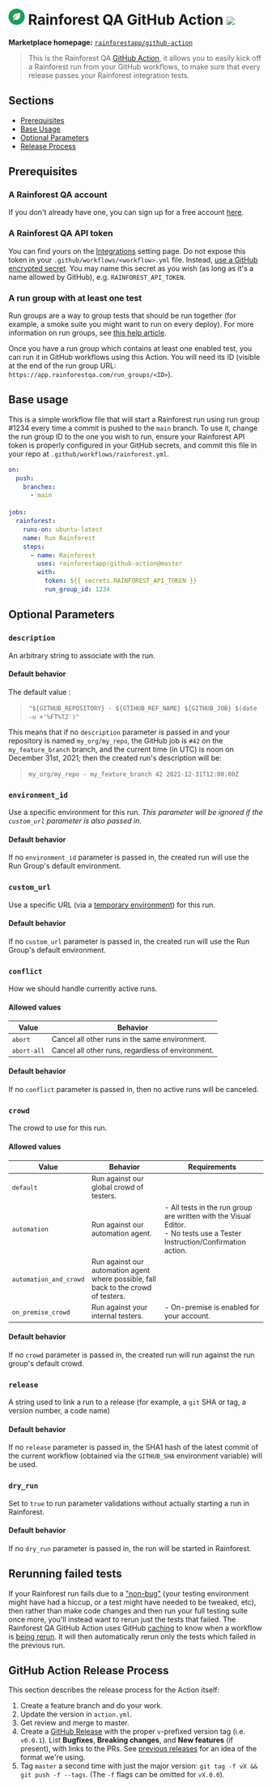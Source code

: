 # <img src="./logo.svg" height="32px" /> Rainforest QA GitHub Action ![](https://img.shields.io/github/v/release/rainforestapp/github-action.svg)

**Marketplace homepage:** [`rainforestapp/github-action`](https://github.com/marketplace/actions/rainforest-qa-github-action)

> This is the Rainforest QA [GitHub Action](https://docs.github.com/en/actions), it allows you to easily kick off a Rainforest run from your GitHub workflows, to make sure that every release passes your Rainforest integration tests.

## Sections
* [Prerequisites](#prerequisites)
* [Base Usage](#base-usage)
* [Optional Parameters](#optional-parameters)
* [Release Process](#github-action-release-process)

## Prerequisites

### A Rainforest QA account

If you don't already have one, you can sign up for a free account [here](https://app.rainforestqa.com/auth/signup?utm_source=github&utm_medium=readme&utm_campaign=ghaction).

### A Rainforest QA API token

You can find yours on the [Integrations](https://app.rainforestqa.com/settings/integrations) setting page.
Do not expose this token in your `.github/workflows/<workflow>.yml` file. Instead, [use a GitHub encrypted secret](https://docs.github.com/en/actions/security-guides/encrypted-secrets). You may name this secret as you wish (as long as it's a name allowed by GitHub), e.g. `RAINFOREST_API_TOKEN`.

### A run group with at least one test

Run groups are a way to group tests that should be run together (for example, a smoke suite you might want to run on every deploy). For more information on run groups, see [this help article](https://help.rainforestqa.com/docs/organizing-tests-by-run-group).

Once you have a run group which contains at least one enabled test, you can run it in GitHub workflows using this Action. You will need its ID (visible at the end of the run group URL: `https://app.rainforestqa.com/run_groups/<ID>`).

## Base usage
This is a simple workflow file that will start a Rainforest run using run group #1234 every time a commit is pushed to the `main` branch. To use it, change the run group ID to the one you wish to run, ensure your Rainforest API token is properly configured in your GitHub secrets, and commit this file in your repo at `.github/workflows/rainforest.yml`.

```yaml
on:
  push:
    branches:
      - main

jobs:
  rainforest:
    runs-on: ubuntu-latest
    name: Run Rainforest
    steps:
      - name: Rainforest
        uses: rainforestapp/github-action@master
        with:
          token: ${{ secrets.RAINFOREST_API_TOKEN }}
          run_group_id: 1234
```

## Optional Parameters

### `description`
An arbitrary string to associate with the run.
#### Default behavior
The default value :
> `"${GITHUB_REPOSITORY} - ${GTIHUB_REF_NAME} ${GITHUB_JOB} $(date -u +'%FT%TZ')"`

This means that if no `description` parameter is passed in and your repository is named `my_org/my_repo`, the GitHub job is `#42` on the `my_feature_branch` branch, and the current time (in UTC) is noon on December 31st, 2021; then the created run's description will be:
> `my_org/my_repo - my_feature_branch 42 2021-12-31T12:00:00Z`

### `environment_id`
Use a specific environment for this run. _This parameter will be ignored if the `custom_url` parameter is also passed in._
#### Default behavior
If no `environment_id` parameter is passed in, the created run will use the Run Group's default environment.

### `custom_url`
Use a specific URL (via a [temporary environment](https://github.com/rainforestapp/rainforest-cli#command-line-options)) for this run.
#### Default behavior
If no `custom_url` parameter is passed in, the created run will use the Run Group's default environment.

### `conflict`
How we should handle currently active runs.
#### Allowed values
Value | Behavior
--- | ---
`abort` | Cancel all other runs in the same environment.
`abort-all` | Cancel all other runs, regardless of environment.
#### Default behavior
If no `conflict` parameter is passed in, then no active runs will be canceled.

### `crowd`
The crowd to use for this run.
#### Allowed values
Value | Behavior | Requirements
--- | --- | ---
`default` | Run against our global crowd of testers.
`automation` | Run against our automation agent. | - All tests in the run group are written with the Visual Editor.<br />- No tests use a Tester Instruction/Confirmation action.
`automation_and_crowd` | Run against our automation agent where possible, fall back to the crowd of testers.
`on_premise_crowd` | Run against your internal testers. | - On-premise is enabled for your account.
#### Default behavior
If no `crowd` parameter is passed in, the created run will run against the run group's default crowd.

### `release`
A string used to link a run to a release (for example, a `git` SHA or tag, a version number, a code name)
#### Default behavior
If no `release` parameter is passed in, the SHA1 hash of the latest commit of the current workflow (obtained via the `GITHUB_SHA` environment variable) will be used.

### `dry_run`
Set to `true` to run parameter validations without actually starting a run in Rainforest.
#### Default behavior
If no `dry_run` parameter is passed in, the run will be started in Rainforest.

## Rerunning failed tests
If your Rainforest run fails due to a ["non-bug"](https://rainforest.engineering/2021-01-20-shipping-faster-orb/) (your testing environment might have had a hiccup, or a test might have needed to be tweaked, etc), then rather than make code changes and then run your full testing suite once more, you'll instead want to rerun just the tests that failed. The Rainforest QA GitHub Action uses GitHub [caching](https://docs.github.com/en/actions/advanced-guides/caching-dependencies-to-speed-up-workflows) to know when a workflow is [being rerun](https://docs.github.com/en/actions/managing-workflow-runs/re-running-workflows-and-jobs). It will then automatically rerun only the tests which failed in the previous run.

## GitHub Action Release Process
This section describes the release process for the Action itself:
1. Create a feature branch and do your work.
1. Update the version in `action.yml`.
1. Get review and merge to master.
1. Create a [GitHub Release](https://github.com/rainforestapp/github-action/releases/new) with the proper `v`-prefixed version tag (i.e. `v0.0.1`). List **Bugfixes**, **Breaking changes**, and **New features** (if present), with links to the PRs. See [previous releases](https://github.com/rainforestapp/github-action/releases) for an idea of the format we're using.
1. Tag `master` a second time with just the major version: `git tag -f vX && git push -f --tags`. (The `-f` flags can be omitted for `vX.0.0`).
